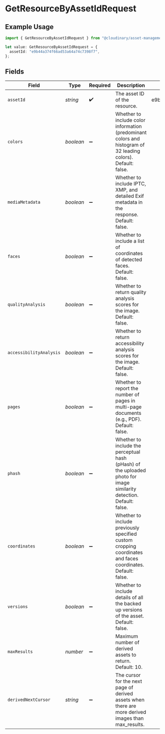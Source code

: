 # GetResourceByAssetIdRequest

## Example Usage

```typescript
import { GetResourceByAssetIdRequest } from "@cloudinary/asset-management/models/operations";

let value: GetResourceByAssetIdRequest = {
  assetId: "e9b44a374f66ad53a64a74c7398f7",
};
```

## Fields

| Field                                                                                                                | Type                                                                                                                 | Required                                                                                                             | Description                                                                                                          | Example                                                                                                              |
| -------------------------------------------------------------------------------------------------------------------- | -------------------------------------------------------------------------------------------------------------------- | -------------------------------------------------------------------------------------------------------------------- | -------------------------------------------------------------------------------------------------------------------- | -------------------------------------------------------------------------------------------------------------------- |
| `assetId`                                                                                                            | *string*                                                                                                             | :heavy_check_mark:                                                                                                   | The asset ID of the resource.                                                                                        | e9b44a374f66ad53a64a74c7398f7                                                                                        |
| `colors`                                                                                                             | *boolean*                                                                                                            | :heavy_minus_sign:                                                                                                   | Whether to include color information (predominant colors and histogram of 32 leading colors). Default: false.        |                                                                                                                      |
| `mediaMetadata`                                                                                                      | *boolean*                                                                                                            | :heavy_minus_sign:                                                                                                   | Whether to include IPTC, XMP, and detailed Exif metadata in the response. Default: false.                            |                                                                                                                      |
| `faces`                                                                                                              | *boolean*                                                                                                            | :heavy_minus_sign:                                                                                                   | Whether to include a list of coordinates of detected faces. Default: false.                                          |                                                                                                                      |
| `qualityAnalysis`                                                                                                    | *boolean*                                                                                                            | :heavy_minus_sign:                                                                                                   | Whether to return quality analysis scores for the image. Default: false.                                             |                                                                                                                      |
| `accessibilityAnalysis`                                                                                              | *boolean*                                                                                                            | :heavy_minus_sign:                                                                                                   | Whether to return accessibility analysis scores for the image. Default: false.                                       |                                                                                                                      |
| `pages`                                                                                                              | *boolean*                                                                                                            | :heavy_minus_sign:                                                                                                   | Whether to report the number of pages in multi-page documents (e.g., PDF). Default: false.                           |                                                                                                                      |
| `phash`                                                                                                              | *boolean*                                                                                                            | :heavy_minus_sign:                                                                                                   | Whether to include the perceptual hash (pHash) of the uploaded photo for image similarity detection. Default: false. |                                                                                                                      |
| `coordinates`                                                                                                        | *boolean*                                                                                                            | :heavy_minus_sign:                                                                                                   | Whether to include previously specified custom cropping coordinates and faces coordinates. Default: false.           |                                                                                                                      |
| `versions`                                                                                                           | *boolean*                                                                                                            | :heavy_minus_sign:                                                                                                   | Whether to include details of all the backed up versions of the asset. Default: false.                               |                                                                                                                      |
| `maxResults`                                                                                                         | *number*                                                                                                             | :heavy_minus_sign:                                                                                                   | Maximum number of derived assets to return. Default: 10.                                                             |                                                                                                                      |
| `derivedNextCursor`                                                                                                  | *string*                                                                                                             | :heavy_minus_sign:                                                                                                   | The cursor for the next page of derived assets when there are more derived images than max_results.                  |                                                                                                                      |